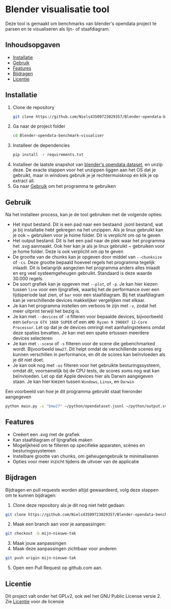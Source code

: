 # Blender visualisatie tool
Deze tool is gemaakt om benchmarks van blender's opendata project te parsen en te visualiseren als lijn- of staafdiagram.

## Inhoudsopgaven
* [Installatie](#Installatie)
* [Gebruik](#Gebruik)
* [Features](#Features)
* [Bijdragen](#Bijdragen)
* [Licentie](#Licentie)



## Installatie
1. Clone de repository
    ```bash
   git clone https://github.com/Niels43509723029357/Blender-opendata-benchmark-visualiser
   ```
2. Ga naar de project folder
    ```bash
   cd Blender-opendata-benchmark-visualiser
   ```
3. Installeer de dependencies
    ```bash
   pip install -r requirements.txt
   ```
4. Installeer de laatste snapshot van [blender's opendata dataset](https://opendata.blender.org/snapshots/opendata-latest.zip), en unzip deze.
    De exacte stappen voor het unzippen liggen aan het OS dat je gebruikt, maar in windows gebruik je je rechtermuisknop en klik je op extract all.
5. Ga naar [Gebruik](#Gebruik) om het programma te gebruiken


## Gebruik
Na het installeer process, kan je de tool gebruiken met de volgende opties:

* Het input bestand. Dit is een pad naar een bestaand .jsonl bestand, wat je bij installatie hebt gekregen na het unzippen. Als je linux gebruikt kan je ook ~ gebruiken voor je home folder. Dit is verplicht om op te geven
* Het output bestand. Dit is het een pad naar de plek waar het programma het .svg aanmaakt. Ook hier kan je als je linux gebruikt ~ gebruiken voor je home folder. Deze is ook verplicht om op te geven
* De grootte van de chunks kan je opgeven door middel van ```--chunksize``` of ```-cs```. Deze grootte bepaald hoeveel regels het programma tegelijk inlaadt. Dit is belangrijk aangezien het programma anders alles inlaadt en erg veel systeemgeheugen gebruikt. Standaard is deze waarde 30.000 regels.
* De soort grafiek kan je opgeven met ```--plot```, of ```-p```. Je kan hier kiezen tussen ```line``` voor een lijngrafiek, waarbij het de performance over een tijdsperiode laat zien, of ```bar``` voor een staafdiagram. Bij het staafdiagram kan je verschillende devices makkelijker vergelijken met elkaar.
* Je kan het programma instellen om verboos te zijn met ```-v```, zodat het meer uitprint terwijl het bezig is.
* Je kan met ```--devices``` of ```-d``` filteren voor bepaalde devices, bijvoorbeeld een ```GeForce GTX 1660 SUPER``` of een ```AMD Ryzen 9 3900XT 12-Core Processor```. Let op dat je de devices omringt met aanhalingstekens omdat deze spaties bevatten. Je kan met een spatie ertussen meerdere devices selecteren
* Je kan met ```--scene``` of ```-s``` filteren voor de scene die gebenchmarked wordt. Bijvoorbeeld ```bmw27```. Dit helpt omdat de verschillende scenes erg kunnen verschillen in performance, en dit de scores kan beïnvloeden als je dit niet doet.
* Je kan ook nog met ```-os``` filteren voor het gebruikte besturingssysteem, omdat dit, voornamelijk bij de CPU tests, de scores soms nog wat kan beïnvloeden. Let op dat Apple devices hier als Darwin aangegeven staan. Je kan hier kiezen tussen ```Windows```, ```Linux```, en ```Darwin```

Een voorbeeld van hoe je dit programma gebruikt staat hieronder aangegeven
```bash
python main.py -s "bmw27" ~/python/opendataset.jsonl ~/python/output.svg -os Linux --plot bar -d "GeForce GTX 1660 SUPER" "Radeon RX 580 Series"
```
## Features
- Creëert een .svg met de grafiek
- Kan staafdiagram of lijngrafiek maken
- Mogelijkheid om te filteren op specifieke apparaten, scènes en besturingssystemen
- Instelbare grootte van chunks, om geheugengebruik te minimaliseren
- Opties voor meer inzicht tijdens de uitvoer van de applicatie

## Bijdragen

Bijdragen en pull requests worden altijd gewaardeerd, volg deze stappen om te kunnen bijdragen:

1. Clone deze repository als je dit nog niet hebt gedaan:
```bash
git clone https://github.com/Niels43509723029357/Blender-opendata-benchmark-visualiser
```
2. Maak een branch aan voor je aanpassingen:
```bash
git checkout -b mijn-nieuwe-tak
```
3. Maak jouw aanpassingen 
4. Maak deze aanpassingen zichtbaar voor anderen
```bash
git push origin mijn-nieuwe-tak
```
5. Open een Pull Request op github.com aan.

## Licentie

Dit project valt onder het GPLv2, ook wel het GNU Public License versie 2. Zie [Licentie](Documentatie/LICENSE.txt) voor de licensie

